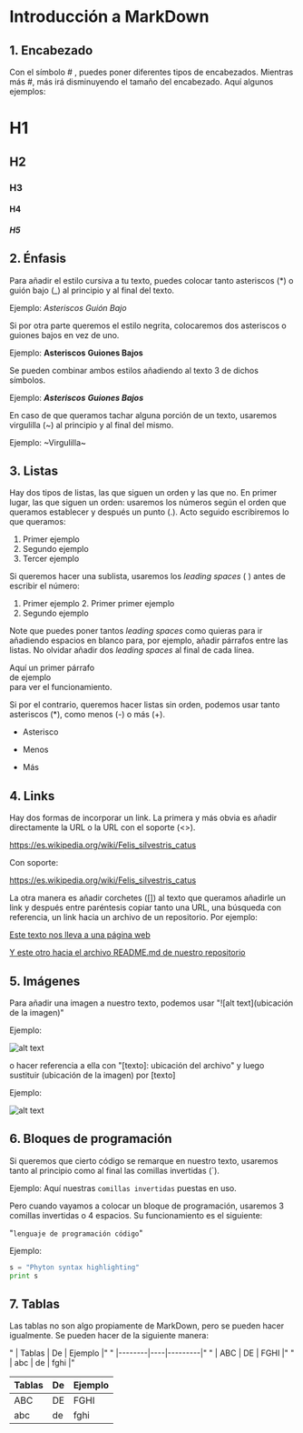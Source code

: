 # Introducción a MarkDown

## 1. Encabezado

Con el símbolo # , puedes poner diferentes tipos de encabezados. Mientras más #,
más irá disminuyendo el tamaño del encabezado. Aquí algunos ejemplos:

# H1
## H2
### H3
#### H4
##### H5

## 2. Énfasis

Para añadir el estilo cursiva a tu texto, puedes colocar tanto asteriscos (*) o
guión bajo (_) al principio y al final del texto.

Ejemplo: *Asteriscos* _Guión Bajo_

Si por otra parte queremos el estilo negrita, colocaremos dos asteriscos o 
guiones bajos en vez de uno.

Ejemplo: **Asteriscos** __Guiones Bajos__

Se pueden combinar ambos estilos añadiendo al texto 3 de dichos símbolos.

Ejemplo: ***Asteriscos*** ___Guiones Bajos___

En caso de que queramos tachar alguna porción de un texto, usaremos
virgulilla (~) al principio y al final del mismo.

Ejemplo: ~Virgulilla~  

## 3. Listas

Hay dos tipos de listas, las que siguen un orden y las que no. En primer lugar,
las que siguen un orden: usaremos los números según el orden que queramos
establecer y después un punto (.). Acto seguido escribiremos lo que queramos:

1. Primer ejemplo
2. Segundo ejemplo
3. Tercer ejemplo

Si queremos hacer una sublista, usaremos los *leading spaces* (  ) antes de escribir
el número:

1. Primer ejemplo
   2. Primer primer ejemplo  
3. Segundo ejemplo

Note que puedes poner tantos *leading spaces* como quieras para ir añadiendo 
espacios en blanco para, por ejemplo, añadir párrafos entre las listas.
No olvidar añadir dos *leading spaces* al final de cada línea.

  Aquí un primer párrafo  
  de ejemplo  
  para ver el funcionamiento.  

Si por el contrario, queremos hacer listas sin orden, podemos usar tanto
asteriscos (*), como menos (-) o más (+).

* Asterisco

- Menos

+ Más

## 4. Links

Hay dos formas de incorporar un link. La primera y más obvia es añadir 
directamente la URL o la URL con el soporte (<>).

https://es.wikipedia.org/wiki/Felis_silvestris_catus

Con soporte:

<https://es.wikipedia.org/wiki/Felis_silvestris_catus>

La otra manera es añadir corchetes ([]) al texto que queramos añadirle un link
y después entre paréntesis copiar tanto una URL, una búsqueda con referencia,
un link hacia un archivo de un repositorio. Por ejemplo:

[Este texto nos lleva a una página web](https://es.wikipedia.org/wiki/Felis_silvestris_catus)

[Y este otro hacia el archivo README.md de nuestro repositorio](./README.md)

## 5. Imágenes

Para añadir una imagen a nuestro texto, podemos usar
"![alt text](ubicación de la imagen)"

Ejemplo:

![alt text](https://github.com/ManuelLoraRoman/Prueba/blob/master/Yo.png)

o hacer referencia a ella con "[texto]: ubicación del archivo" y luego
sustituir (ubicación de la imagen) por [texto]

Ejemplo:

[logo]: https://github.com/ManuelLoraRoman/Prueba/blob/master/Yo.png

![alt text][logo]


## 6. Bloques de programación


Si queremos que cierto código se remarque en nuestro texto, usaremos tanto al
principio como al final las comillas invertidas (`).

Ejemplo: Aquí nuestras `comillas invertidas` puestas en uso.


Pero cuando vayamos a colocar un bloque de programación, usaremos 3 comillas
invertidas o 4 espacios. Su funcionamiento es el siguiente: 


"```lenguaje de programación
código```"


Ejemplo: 

```python
s = "Phyton syntax highlighting"
print s
```

## 7. Tablas

Las tablas no son algo propiamente de MarkDown, pero se pueden hacer igualmente.
Se pueden hacer de la siguiente manera:

" | Tablas | De | Ejemplo |"
" |--------|----|---------|"
" |  ABC   | DE |  FGHI   |"
" |  abc   | de |  fghi   |"

| Tablas | De | Ejemplo |
|--------|----|---------|
|  ABC   | DE |  FGHI   |
|  abc   | de |  fghi   |

